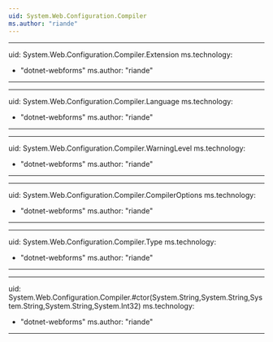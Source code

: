 ```yaml
---
uid: System.Web.Configuration.Compiler
ms.author: "riande"
---
```


---
uid: System.Web.Configuration.Compiler.Extension
ms.technology: 
  - "dotnet-webforms"
ms.author: "riande"
---

---
uid: System.Web.Configuration.Compiler.Language
ms.technology: 
  - "dotnet-webforms"
ms.author: "riande"
---

---
uid: System.Web.Configuration.Compiler.WarningLevel
ms.technology: 
  - "dotnet-webforms"
ms.author: "riande"
---

---
uid: System.Web.Configuration.Compiler.CompilerOptions
ms.technology: 
  - "dotnet-webforms"
ms.author: "riande"
---

---
uid: System.Web.Configuration.Compiler.Type
ms.technology: 
  - "dotnet-webforms"
ms.author: "riande"
---

---
uid: System.Web.Configuration.Compiler.#ctor(System.String,System.String,System.String,System.String,System.Int32)
ms.technology: 
  - "dotnet-webforms"
ms.author: "riande"
---
